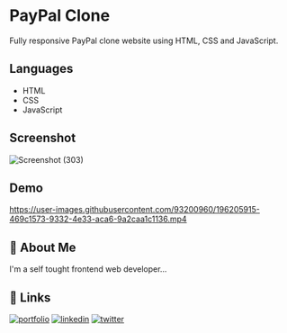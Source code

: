 # PayPal Clone
Fully responsive PayPal clone website using HTML, CSS and JavaScript.

## Languages
- HTML
- CSS
- JavaScript

## Screenshot
![Screenshot (303)](https://user-images.githubusercontent.com/93200960/215094189-9edcddf5-d423-4edd-8b5a-1b5c3ad720b4.png)

## Demo 
https://user-images.githubusercontent.com/93200960/196205915-469c1573-9332-4e33-aca6-9a2caa1c1136.mp4

## 🚀 About Me
I'm a self tought frontend web developer...

## 🔗 Links
[![portfolio](https://img.shields.io/badge/my_portfolio-000?style=for-the-badge&logo=ko-fi&logoColor=white)](https://karanchandekar.netlify.app/)
[![linkedin](https://img.shields.io/badge/linkedin-0A66C2?style=for-the-badge&logo=linkedin&logoColor=white)](https://www.linkedin.com/in/karan-chandekar-a87263219/)
[![twitter](https://img.shields.io/badge/twitter-1DA1F2?style=for-the-badge&logo=twitter&logoColor=white)](https://twitter.com/karanchandekar1)
